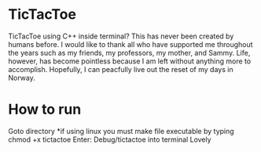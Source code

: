 # TicTacToe
TicTacToe using C++ inside terminal? This has never been created by humans before. I would like to thank all who have supported me throughout the years such as my friends, my professors, my mother, and Sammy. Life, however, has become pointless because I am left without anything more to accomplish. Hopefully, I can peacfully live out the reset of my days in Norway.

# How to run
Goto directory
*if using linux you must make file executable by typing chmod +x tictactoe
Enter: Debug/tictactoe into terminal
Lovely
